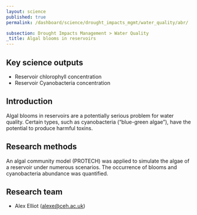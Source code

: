 ```yaml
---
layout: science
published: true
permalink: /dashboard/science/drought_impacts_mgmt/water_quality/abr/

subsection: Drought Impacts Management > Water Quality
_title: Algal blooms in reservoirs
---
```


## Key science outputs

* Reservoir chlorophyll concentration
* Reservoir Cyanobacteria concentration

## Introduction

Algal blooms in reservoirs are a potentially serious problem for water quality.  Certain types, such as cyanobacteria (“blue-green algae”), have the potential to produce harmful toxins.

## Research methods

An algal community model (PROTECH) was applied to simulate the algae of a reservoir under numerous scenarios.  The occurrence of blooms and cyanobacteria abundance was quantified.

## Research team

* Alex Elliot (alexe@ceh.ac.uk)